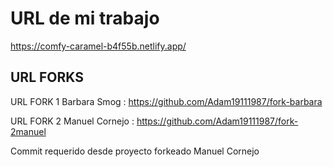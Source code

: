 # URL de mi trabajo

https://comfy-caramel-b4f55b.netlify.app/

## URL FORKS

URL FORK 1 Barbara Smog : https://github.com/Adam19111987/fork-barbara

URL FORK 2 Manuel Cornejo : https://github.com/Adam19111987/fork-2manuel

Commit requerido desde proyecto forkeado Manuel Cornejo
